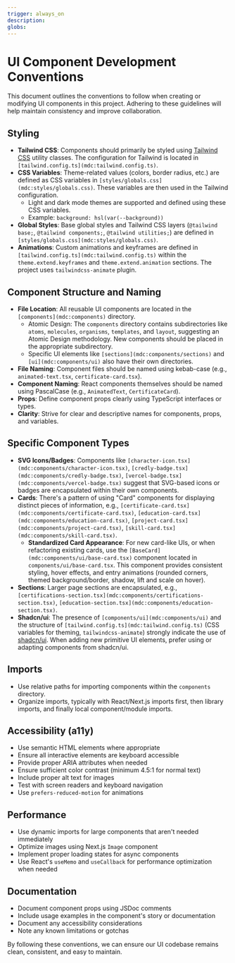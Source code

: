 ```yaml
---
trigger: always_on
description: 
globs: 
---
```

# UI Component Development Conventions

This document outlines the conventions to follow when creating or modifying UI components in this project. Adhering to these guidelines will help maintain consistency and improve collaboration.

## Styling

-   **Tailwind CSS**: Components should primarily be styled using [Tailwind CSS](mdc:https://tailwindcss.com) utility classes. The configuration for Tailwind is located in `[tailwind.config.ts](mdc:tailwind.config.ts)`.
-   **CSS Variables**: Theme-related values (colors, border radius, etc.) are defined as CSS variables in `[styles/globals.css](mdc:styles/globals.css)`. These variables are then used in the Tailwind configuration.
    -   Light and dark mode themes are supported and defined using these CSS variables.
    -   Example: `background: hsl(var(--background))`
-   **Global Styles**: Base global styles and Tailwind CSS layers (`@tailwind base;`, `@tailwind components;`, `@tailwind utilities;`) are defined in `[styles/globals.css](mdc:styles/globals.css)`.
-   **Animations**: Custom animations and keyframes are defined in `[tailwind.config.ts](mdc:tailwind.config.ts)` within the `theme.extend.keyframes` and `theme.extend.animation` sections. The project uses `tailwindcss-animate` plugin.

## Component Structure and Naming

-   **File Location**: All reusable UI components are located in the `[components](mdc:components)` directory.
    -   Atomic Design: The `components` directory contains subdirectories like `atoms`, `molecules`, `organisms`, `templates`, and `layout`, suggesting an Atomic Design methodology. New components should be placed in the appropriate subdirectory.
    -   Specific UI elements like `[sections](mdc:components/sections)` and `[ui](mdc:components/ui)` also have their own directories.
-   **File Naming**: Component files should be named using kebab-case (e.g., `animated-text.tsx`, `certificate-card.tsx`).
-   **Component Naming**: React components themselves should be named using PascalCase (e.g., `AnimatedText`, `CertificateCard`).
-   **Props**: Define component props clearly using TypeScript interfaces or types.
-   **Clarity**: Strive for clear and descriptive names for components, props, and variables.

## Specific Component Types

-   **SVG Icons/Badges**: Components like `[character-icon.tsx](mdc:components/character-icon.tsx)`, `[credly-badge.tsx](mdc:components/credly-badge.tsx)`, `[vercel-badge.tsx](mdc:components/vercel-badge.tsx)` suggest that SVG-based icons or badges are encapsulated within their own components.
-   **Cards**: There's a pattern of using "Card" components for displaying distinct pieces of information, e.g., `[certificate-card.tsx](mdc:components/certificate-card.tsx)`, `[education-card.tsx](mdc:components/education-card.tsx)`, `[project-card.tsx](mdc:components/project-card.tsx)`, `[skill-card.tsx](mdc:components/skill-card.tsx)`.
    -   **Standardized Card Appearance**: For new card-like UIs, or when refactoring existing cards, use the `[BaseCard](mdc:components/ui/base-card.tsx)` component located in `components/ui/base-card.tsx`. This component provides consistent styling, hover effects, and entry animations (rounded corners, themed background/border, shadow, lift and scale on hover).
-   **Sections**: Larger page sections are encapsulated, e.g., `[certifications-section.tsx](mdc:components/certifications-section.tsx)`, `[education-section.tsx](mdc:components/education-section.tsx)`.
-   **Shadcn/ui**: The presence of `[components/ui](mdc:components/ui)` and the structure of `[tailwind.config.ts](mdc:tailwind.config.ts)` (CSS variables for theming, `tailwindcss-animate`) strongly indicate the use of [shadcn/ui](mdc:https://ui.shadcn.com). When adding new primitive UI elements, prefer using or adapting components from shadcn/ui.

## Imports

-   Use relative paths for importing components within the `components` directory.
-   Organize imports, typically with React/Next.js imports first, then library imports, and finally local component/module imports.

## Accessibility (a11y)

- Use semantic HTML elements where appropriate
- Ensure all interactive elements are keyboard accessible
- Provide proper ARIA attributes when needed
- Ensure sufficient color contrast (minimum 4.5:1 for normal text)
- Include proper alt text for images
- Test with screen readers and keyboard navigation
- Use `prefers-reduced-motion` for animations

## Performance

- Use dynamic imports for large components that aren't needed immediately
- Optimize images using Next.js `Image` component
- Implement proper loading states for async components
- Use React's `useMemo` and `useCallback` for performance optimization when needed

## Documentation

- Document component props using JSDoc comments
- Include usage examples in the component's story or documentation
- Document any accessibility considerations
- Note any known limitations or gotchas

By following these conventions, we can ensure our UI codebase remains clean, consistent, and easy to maintain.

